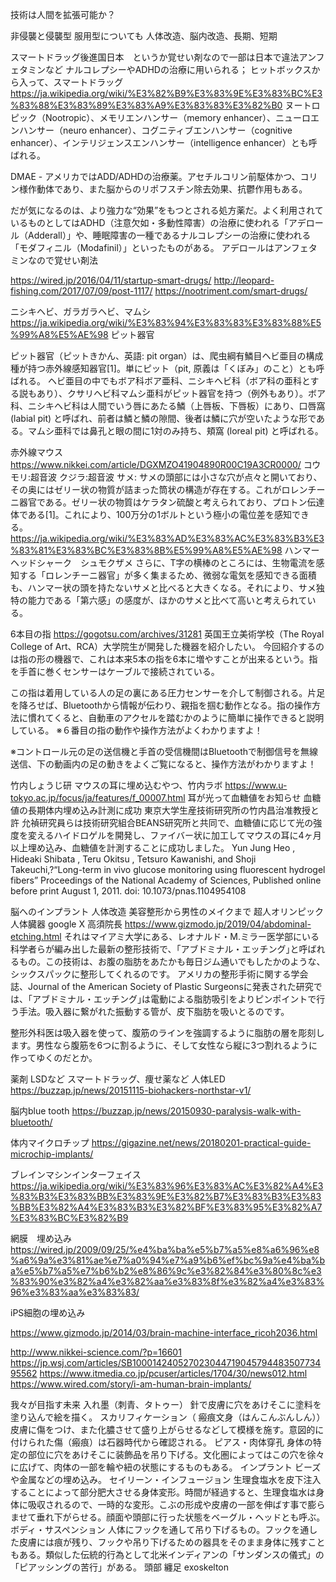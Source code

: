 技術は人間を拡張可能か？

非侵襲と侵襲型
服用型についても
人体改造、脳内改造、長期、短期

スマートドラッグ後進国日本　というか覚せい剤なので一部は日本で違法アンフェタミンなど
ナルコレプシーやADHDの治療に用いられる；
ヒットボックスから入って、スマートドラッグ
https://ja.wikipedia.org/wiki/%E3%82%B9%E3%83%9E%E3%83%BC%E3%83%88%E3%83%89%E3%83%A9%E3%83%83%E3%82%B0
ヌートロピック（Nootropic）、メモリエンハンサー（memory enhancer）、ニューロエンハンサー（neuro enhancer）、コグニティブエンハンサー（cognitive enhancer）、インテリジェンスエンハンサー（intelligence enhancer）とも呼ばれる。

DMAE - アメリカではADD/ADHDの治療薬。アセチルコリン前駆体かつ、コリン様作動体であり、また脳からのリポフスチン除去効果、抗鬱作用もある。

だが気になるのは、より強力な“効果”をもつとされる処方薬だ。よく利用されているものとしてはADHD（注意欠如・多動性障害）の治療に使われる「アデロール（Adderall）」や、睡眠障害の一種であるナルコレプシーの治療に使われる「モダフィニル（Modafinil）」といったものがある。
アデロールはアンフェタミンなので覚せい剤法

https://wired.jp/2016/04/11/startup-smart-drugs/
http://leopard-fishing.com/2017/07/09/post-1117/
https://nootriment.com/smart-drugs/


ニシキヘビ、ガラガラヘビ、マムシ
https://ja.wikipedia.org/wiki/%E3%83%94%E3%83%83%E3%83%88%E5%99%A8%E5%AE%98
ピット器官

ピット器官（ピットきかん、英語: pit organ）は、爬虫綱有鱗目ヘビ亜目の構成種が持つ赤外線感知器官[1]。単にピット（pit, 原義は「くぼみ」のこと）とも呼ばれる。
ヘビ亜目の中でもボア科ボア亜科、ニシキヘビ科（ボア科の亜科とする説もあり）、クサリヘビ科マムシ亜科がピット器官を持つ（例外もあり）。ボア科、ニシキヘビ科は人間でいう唇にあたる鱗（上唇板、下唇板）にあり、口唇窩 (labial pit) と呼ばれ、前者は鱗と鱗の隙間、後者は鱗に穴が空いたような形である。マムシ亜科では鼻孔と眼の間に1対のみ持ち、頬窩 (loreal pit) と呼ばれる。



赤外線マウス
https://www.nikkei.com/article/DGXMZO41904890R00C19A3CR0000/
コウモリ:超音波
クジラ:超音波
サメ: サメの頭部には小さな穴が点々と開いており、その奥にはゼリー状の物質が詰まった筒状の構造が存在する。これがロレンチーニ器官である。ゼリー状の物質はケラタン硫酸と考えられており、プロトン伝達体である[1]。これにより、100万分の1ボルトという極小の電位差を感知できる。
https://ja.wikipedia.org/wiki/%E3%83%AD%E3%83%AC%E3%83%B3%E3%83%81%E3%83%BC%E3%83%8B%E5%99%A8%E5%AE%98
ハンマーヘッドシャーク　シュモクザメ
さらに、T字の横棒のところには、生物電流を感知する「ロレンチーニ器官」が多く集まるため、微弱な電気を感知できる面積も、ハンマー状の頭を持たないサメと比べると大きくなる。それにより、サメ独特の能力である「第六感」の感度が、ほかのサメと比べて高いと考えられている。




6本目の指
https://gogotsu.com/archives/31281
英国王立美術学校（The Royal College of Art、RCA）大学院生が開発した機器を紹介したい。
今回紹介するのは指の形の機器で、これは本来5本の指を6本に増やすことが出来るという。指を手首に巻くセンサーはケーブルで接続されている。

この指は着用している人の足の裏にある圧力センサーを介して制御される。片足を降ろせば、Bluetoothから情報が伝わり、親指を掴む動作となる。指の操作方法に慣れてくると、自動車のアクセルを踏むかのように簡単に操作できると説明している。
※６番目の指の動作や操作方法がよくわかりますよ！

※コントロール元の足の送信機と手首の受信機間はBluetoothで制御信号を無線送信、下の動画内の足の動きをよくご覧になると、操作方法がわかりますよ！


竹内しょうじ研
マウスの耳に埋め込むやつ、竹内ラボ
https://www.u-tokyo.ac.jp/focus/ja/features/f_00007.html
耳が光って血糖値をお知らせ 血糖値の長期体内埋め込み計測に成功
東京大学生産技術研究所の竹内昌治准教授と許 允禎研究員らは技術研究組合BEANS研究所と共同で、血糖値に応じて光の強度を変えるハイドロゲルを開発し、ファイバー状に加工してマウスの耳に4ヶ月以上埋め込み、血糖値を計測することに成功しました。
Yun Jung Heo , Hideaki Shibata , Teru Okitsu , Tetsuro Kawanishi, and Shoji Takeuchi,?“Long-term in vivo glucose monitoring using fluorescent hydrogel fibers”
Proceedings of the National Academy of Sciences, Published online before print August 1, 2011. doi: 10.1073/pnas.1104954108


脳へのインプラント
人体改造
美容整形から男性のメイクまで
超人オリンピック
人体臓器
google X
高須院長
https://www.gizmodo.jp/2019/04/abdominal-etching.html
それはマイアミ大学にある、レオナルド・M.ミラー医学部にいる科学者らが編み出した最新の整形技術で、｢アブドミナル・エッチング｣と呼ばれるもの。この技術は、お腹の脂肪をあたかも毎日ジム通いでもしたかのような、シックスパックに整形してくれるのです。
アメリカの整形手術に関する学会誌、Journal of the American Society of Plastic Surgeonsに発表された研究では、｢アブドミナル・エッチング｣は電動による脂肪吸引をよりピンポイントで行う手法。吸入器に繋がれた振動する管が、皮下脂肪を吸いとるのです。

整形外科医は吸入器を使って、腹筋のラインを強調するように脂肪の層を彫刻します。男性なら腹筋を6つに割るように、そして女性なら縦に3つ割れるように作ってゆくのだとか。



薬剤 LSDなど
スマートドラッグ、痩せ薬など
人体LED
https://buzzap.jp/news/20151115-biohackers-northstar-v1/

脳内blue tooth
https://buzzap.jp/news/20150930-paralysis-walk-with-bluetooth/

体内マイクロチップ
https://gigazine.net/news/20180201-practical-guide-microchip-implants/

ブレインマシンインターフェイス
https://ja.wikipedia.org/wiki/%E3%83%96%E3%83%AC%E3%82%A4%E3%83%B3%E3%83%BB%E3%83%9E%E3%82%B7%E3%83%B3%E3%83%BB%E3%82%A4%E3%83%B3%E3%82%BF%E3%83%95%E3%82%A7%E3%83%BC%E3%82%B9

網膜　埋め込み
https://wired.jp/2009/09/25/%e4%ba%ba%e5%b7%a5%e8%a6%96%e8%a6%9a%e3%81%ae%e7%a0%94%e7%a9%b6%ef%bc%9a%e4%ba%ba%e5%b7%a5%e7%b6%b2%e8%86%9c%e3%82%84%e3%80%8c%e3%83%90%e3%82%a4%e3%82%aa%e3%83%8f%e3%82%a4%e3%83%96%e3%83%aa%e3%83%83/

iPS細胞の埋め込み


https://www.gizmodo.jp/2014/03/brain-machine-interface_ricoh2036.html

http://www.nikkei-science.com/?p=16601
https://jp.wsj.com/articles/SB10001424052702304471904579448350773495562
https://www.itmedia.co.jp/pcuser/articles/1704/30/news012.html
https://www.wired.com/story/i-am-human-brain-implants/

我々が目指す未来
入れ墨（刺青、タトゥー）
針で皮膚に穴をあけそこに塗料を塗り込んで絵を描く。
スカリフィケーション（ 瘢痕文身（はんこんぶんしん））
皮膚に傷をつけ、また化膿させて盛り上がらせるなどして模様を施す。意図的に付けられた傷（瘢痕）は石器時代から確認される。
ピアス・肉体穿孔
身体の特定の部位に穴をあけそこに装飾品を吊り下げる。文化圏によってはこの穴を徐々に広げて、肉体の一部を輪や紐の状態にするものもある。
インプラント
ビーズや金属などの埋め込み。
セイリーン・インフュージョン
生理食塩水を皮下注入することによって部分肥大させる身体変形。時間が経過すると、生理食塩水は身体に吸収されるので、一時的な変形。こぶの形成や皮膚の一部を伸ばす事で膨らませて垂れ下がらせる。顔面や頭部に行った状態をベーグル・ヘッドとも呼ぶ。
ボディ・サスペンション
人体にフックを通して吊り下げるもの。フックを通した皮膚には痕が残り、フックや吊り下げるための器具をそのまま身体に残すこともある。類似した伝統的行為として北米インディアンの「サンダンスの儀式」の「ピアッシングの苦行」がある。
頭部
纏足
exoskelton

